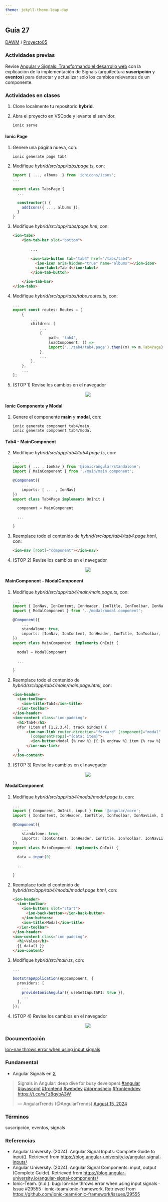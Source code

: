 ```yaml
---
theme: jekyll-theme-leap-day
---
```


## Guía 27

[DAWM](/DAWM/) / [Proyecto05](/DAWM/proyectos/2024/proyecto05)

### Actividades previas

Revise [Angular y Signals: Transformando el desarrollo web](https://www.viewnext.com/angular-y-signals-transformando-el-desarrollo-web/) con la explicación de la implementación de Signals (arquitectura **suscripción** y **eventos**) para detectar y actualizar solo los cambios relevantes de un componente. 

### Actividades en clases

1. Clone localmente tu repositorio **hybrid**.
2. Abra el proyecto en VSCode y levante el servidor.
	
	```command
	ionic serve
	```

#### Ionic Page

1. Genere una página nueva, con:

	```command
	ionic generate page tab4
	```

2. Modifique _hybrid/src/app/tabs/page.ts_, con:

	```typescript
	import { ..., albums  } from 'ionicons/icons';
	...

	export class TabsPage {
	  ...

	  constructor() {
	    addIcons({ ..., albums });
	  }
	}
	```

2. Modifique _hybrid/src/app/tabs/page.hml_, con:

	```html
	<ion-tabs>
		<ion-tab-bar slot="bottom">
			
			...

			<ion-tab-button tab="tab4" href="/tabs/tab4">
		      <ion-icon aria-hidden="true" name="albums"></ion-icon>
		      <ion-label>Tab 4</ion-label>
		    </ion-tab-button>

	  	</ion-tab-bar>
	</ion-tabs>
	```

3. Modifique _hybrid/src/app/tabs/tabs.routes.ts_, con:

	```typescript
	...
	export const routes: Routes = [
		{
			...
			children: [
				...
				{
					path: 'tab4',
					loadComponent: () =>
					import('../tab4/tab4.page').then((m) => m.Tab4Page),
				},
				...
			],
		},
		...
	];
	```

4. (STOP 1) Revise los cambios en el navegador

    <div align="center">
      <img src="imagenes/ionic_tab4.jpg">
    </div>


#### Ionic Componente y Modal

1. Genere el componente **main** y **modal**, con:

	```command
	ionic generate component tab4/main 
	ionic generate component tab4/modal
	```

#### Tab4 - MainComponent

2. Modifique _hybrid/src/app/tab4/tab4.page.ts_, con:

	```typescript
	...
	import { ... , IonNav } from '@ionic/angular/standalone';
	import { MainComponent } from './main/main.component';
	
	@Component({
		...
		imports: [ ... , IonNav] 
	})
	export class Tab4Page implements OnInit {

	  component = MainComponent

	  ...
	
	}
	```

3. Reemplace todo el contenido de _hybrid/src/app/tab4/tab4.page.html_, con:

	```html
	<ion-nav [root]="component"></ion-nav>
	```

4. (STOP 2) Revise los cambios en el navegador

    <div align="center">
      <img src="imagenes/ionic_maincomponent.jpg">
    </div>


#### MainComponent - ModalComponent

1. Modifique _hybrid/src/app/tab4/main/main.page.ts_, con:

	```typescript
	...
	import { IonNav, IonContent, IonHeader, IonTitle, IonToolbar, IonNavLink, IonButton, IonButtons, IonBackButton } from '@ionic/angular/standalone';
	import { ModalComponent } from '../modal/modal.component';
	
	@Component({
		...
		standalone: true,
		imports: [IonNav, IonContent, IonHeader, IonTitle, IonToolbar, IonNavLink, IonButton, IonButtons, IonBackButton]
	})
	export class MainComponent  implements OnInit {

	  modal = ModalComponent

	  ...
	
	}
	```

2. Reemplace todo el contenido de _hybrid/src/app/tab4/main/main.page.html_, con:

	```html
	<ion-header>
	  <ion-toolbar>
	    <ion-title>Tab4</ion-title>
	  </ion-toolbar>
	</ion-header>
	<ion-content class="ion-padding">
	  <h1>Tab4</h1>
	  @for (item of [1,2,3,4]; track $index) {
		  <ion-nav-link router-direction="forward" [component]="modal"
		    [componentProps]="{data: item}">
		    <ion-button>Modal {% raw %} {{ {% endraw %} item {% raw %} }} {% endraw %}</ion-button>
		  </ion-nav-link>
	  }
	</ion-content>
	```

3. (STOP 3) Revise los cambios en el navegador

    <div align="center">
      <img src="imagenes/ionic_buttons.jpg">
    </div>

#### ModalComponent

1. Modifique _hybrid/src/app/tab4/modal/modal.page.ts_, con:

	```typescript
	...
	import { Component, OnInit, input } from '@angular/core';
	import { IonContent, IonHeader, IonTitle, IonToolbar, IonNavLink, IonButton, IonButtons, IonBackButton } from '@ionic/angular/standalone';
	
	@Component({
		...
		standalone: true,
 		imports: [IonContent, IonHeader, IonTitle, IonToolbar, IonNavLink, IonButton, IonButtons, IonBackButton],
	})
	export class MainComponent  implements OnInit {

	  data = input(0)

	  ...
	
	}
	```

2. Reemplace todo el contenido de _hybrid/src/app/tab4/modal/modal.page.html_, con:

	```html
	<ion-header>
	  <ion-toolbar>
	    <ion-buttons slot="start">
	      <ion-back-button></ion-back-button>
	    </ion-buttons>
	    <ion-title>Modal</ion-title>
	  </ion-toolbar>
	</ion-header>
	<ion-content class="ion-padding">
	  <h1>Value</h1>
	  {{ data() }}
	</ion-content>
	```

3. Modifique _hybrid/src/main.ts_, con:

	```typescript
	...

	bootstrapApplication(AppComponent, {
	  providers: [
	    ...
	    provideIonicAngular({ useSetInputAPI: true }),
	    ...
	  ],
	});
	```

4. (STOP 4) Revise los cambios en el navegador

    <div align="center">
      <img src="imagenes/ionic_modal.jpg">
    </div>

### Documentación

[Ion-nav throws error when using input signals](https://github.com/ionic-team/ionic-framework/issues/29555)

### Fundamental

* Angular Signals en [X](https://x.com/AngularTrends/status/1824058459781836802)

<blockquote class="twitter-tweet"><p lang="en" dir="ltr">Signals in Angular: deep dive for busy developers <a href="https://twitter.com/hashtag/angular?src=hash&amp;ref_src=twsrc%5Etfw">#angular</a> <a href="https://twitter.com/hashtag/javascript?src=hash&amp;ref_src=twsrc%5Etfw">#javascript</a> <a href="https://twitter.com/hashtag/frontend?src=hash&amp;ref_src=twsrc%5Etfw">#frontend</a> <a href="https://twitter.com/hashtag/webdev?src=hash&amp;ref_src=twsrc%5Etfw">#webdev</a> <a href="https://twitter.com/hashtag/dormosheio?src=hash&amp;ref_src=twsrc%5Etfw">#dormosheio</a> <a href="https://twitter.com/hashtag/frontenddev?src=hash&amp;ref_src=twsrc%5Etfw">#frontenddev</a> <a href="https://t.co/wTz8qybA3W">https://t.co/wTz8qybA3W</a></p>&mdash; AngularTrends (@AngularTrends) <a href="https://twitter.com/AngularTrends/status/1824058459781836802?ref_src=twsrc%5Etfw">August 15, 2024</a></blockquote> <script async src="https://platform.twitter.com/widgets.js" charset="utf-8"></script>

### Términos

suscripción, eventos, signals

### Referencias

* Angular University. (2024). Angular Signal Inputs: Complete Guide to input(). Retrieved from https://blog.angular-university.io/angular-signal-inputs/
* Angular University. (2024). Angular Signal Components: input, output (Complete Guide). Retrieved from https://blog.angular-university.io/angular-signal-components/
* Ionic-Team. (n.d.). bug: Ion-nav throws error when using input signals · Issue #29555 · ionic-team/ionic-framework. Retrieved from https://github.com/ionic-team/ionic-framework/issues/29555